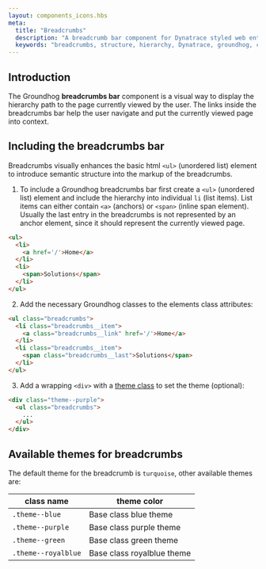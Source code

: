 ```yaml
---
layout: components_icons.hbs
meta:
  title: "Breadcrumbs"
  description: "A breadcrumb bar component for Dynatrace styled web entities with css and markup examples."
  keywords: "breadcrumbs, structure, hierarchy, Dynatrace, groundhog, css component"
---
```



## Introduction
The Groundhog **breadcrumbs bar** component is a visual way to display the hierarchy path to the page currently viewed by the user. The links inside the breadcrumbs bar help the user navigate and put the currently viewed page into context.


## Including the breadcrumbs bar
Breadcrumbs visually enhances the basic html `<ul>` (unordered list) element to introduce semantic structure into the markup of the breadcrumbs.
1. To include a Groundhog breadcrumbs bar first create a `<ul>` (unordered list) element and include the hierarchy into individual `li` (list items). List items can either contain `<a>` (anchors) or `<span>` (inline span element). Usually the last entry in the breadcrumbs is not represented by an anchor element, since it should represent the currently viewed page.
```html
<ul>
  <li>
    <a href='/'>Home</a>
  </li>
  <li>
    <span>Solutions</span>
  </li>
</ul>
```
2. Add the necessary Groundhog classes to the elements class attributes:
```html
<ul class="breadcrumbs">
  <li class="breadcrumbs__item">
    <a class="breadcrumbs__link" href='/'>Home</a>
  </li>
  <li class="breadcrumbs__item">
    <span class="breadcrumbs__last">Solutions</span>
  </li>
</ul>
```
3. Add a wrapping `<div>` with a [theme class][themeClass] to set the theme (optional):
```html
<div class="theme--purple">
  <ul class="breadcrumbs">
    ...
  </ul>
</div>
```


## Available themes for breadcrumbs

The default theme for the breadcrumb is `turquoise`, other available themes are:

| class name | theme color |
|------------|--------|
| `.theme--blue` | Base class blue theme |
| `.theme--purple` | Base class purple theme |
| `.theme--green` | Base class green theme |
| `.theme--royalblue` | Base class royalblue theme  |



[themeClass]: #available-themes-for-breadcrumbs
